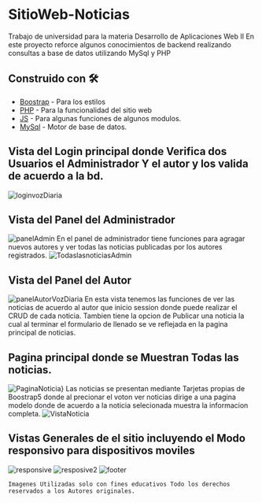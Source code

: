 # SitioWeb-Noticias
Trabajo de universidad para la materia Desarrollo de Aplicaciones Web II
En este proyecto reforce algunos conocimientos de backend realizando consultas a base de datos utilizando MySql y PHP
## Construido con 🛠️


* [Boostrap](https://getbootstrap.com/docs/5.1/getting-started/introduction/) - Para los estilos
* [PHP](https://www.php.net/) - Para la funcionalidad del sitio web
* [JS](https://developer.mozilla.org/es/docs/Web/JavaScript) - Para algunas funciones de algunos modulos.
* [MySql](https://www.mysql.com/) - Motor de base de datos.


## Vista del Login principal donde Verifica dos Usuarios el Administrador Y el autor y los valida de acuerdo a la bd.
![loginvozDiaria](https://user-images.githubusercontent.com/73461084/172282807-b7422d28-0e01-4a51-a2b4-30a4151a79f8.png)<br>

## Vista del Panel del Administrador
![panelAdmin](https://user-images.githubusercontent.com/73461084/172282990-cd853861-a904-4cd7-8c95-6eb2488901dc.png)
En el panel de administrador tiene funciones para agragar nuevos autores y ver todas las noticias publicadas por los autores registrados.
![TodaslasnoticiasAdmin](https://user-images.githubusercontent.com/73461084/172283383-2c15ae95-78aa-48d2-a18a-18761dbda6d1.png)<br>


## Vista del Panel del Autor
![panelAutorVozDiaria](https://user-images.githubusercontent.com/73461084/172283131-8a476acd-769c-4f41-9408-53ca7888513d.png)
En esta vista tenemos las funciones de ver las noticias de acuerdo al autor que inicio session donde puede realizar el CRUD de cada noticia.
Tambien tiene la opcion de Publicar una noticia la cual al terminar el formulario de llenado se ve reflejada en la pagina principal de noticias.<br>

## Pagina principal donde se Muestran Todas las noticias.
![PaginaNoticia}](https://user-images.githubusercontent.com/73461084/172283448-c9333534-b489-40bd-b985-afb11407c49a.png)
Las noticias se presentan mediante Tarjetas propias de Boostrap5 donde al precionar el voton ver noticias dirige a una pagina modelo donde de acuerdo 
a la noticia selecionada muestra la informacion completa.
![VistaNoticia](https://user-images.githubusercontent.com/73461084/172283579-182c4444-bbce-42b1-95e0-6bec73bfa94b.png)

## Vistas Generales de el sitio incluyendo el Modo responsivo para dispositivos moviles
![responsive](https://user-images.githubusercontent.com/73461084/172283821-7d7d869e-3bb8-4355-95ab-6179ec746d5c.png)
![resposive2](https://user-images.githubusercontent.com/73461084/172283851-8efa9428-d08d-40b4-9247-3b9b1fc25528.png)
![footer](https://user-images.githubusercontent.com/73461084/172283863-4daf2122-2df9-4a08-9d77-0bfade55585e.png)

```
Imagenes Utilizadas solo con fines educativos Todo los derechos reservados a los Autores originales.
```









